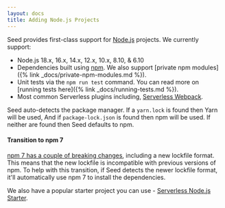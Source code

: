 ```yaml
---
layout: docs
title: Adding Node.js Projects
---
```


Seed provides first-class support for [Node.js](https://nodejs.org/) projects. We currently support:

- Node.js 18.x, 16.x, 14.x, 12.x, 10.x, 8.10, & 6.10
- Dependencies built using [npm](https://www.npmjs.com). We also support [private npm modules]({% link _docs/private-npm-modules.md %}).
- Unit tests via the `npm run test` command. You can read more on [running tests here]({% link _docs/running-tests.md %}).
- Most common Serverless plugins including, [Serverless Webpack](https://github.com/serverless-heaven/serverless-webpack).

Seed auto-detects the package manager. If a `yarn.lock` is found then Yarn will be used, And if `package-lock.json` is found then npm will be used. If neither are found then Seed defaults to npm.

#### Transition to npm 7

[npm 7 has a couple of breaking changes](https://github.blog/2021-02-02-npm-7-is-now-generally-available/), including a new lockfile format. This means that the new lockfile is incompatible with previous versions of npm. To help with this transition, if Seed detects the newer lockfile format, it'll automatically use npm 7 to install the dependencies.

We also have a popular starter project you can use - [Serverless Node.js Starter](https://github.com/AnomalyInnovations/serverless-nodejs-starter).
